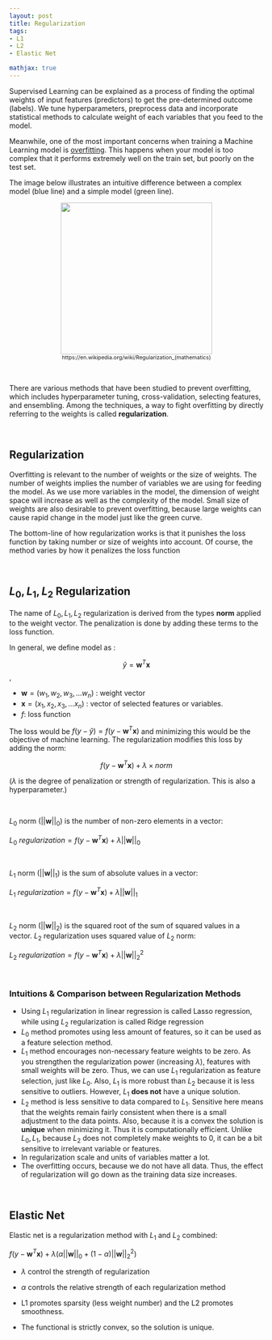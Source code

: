 ```yaml
---
layout: post
title: Regularization
tags:
- L1
- L2
- Elastic Net

mathjax: true
---
```


Supervised Learning can be explained as a process of finding the optimal weights of input features (predictors) to get the pre-determined outcome (labels). We tune hyperparameters, preprocess data and incorporate statistical methods to calculate weight of each variables that you feed to the model. 

Meanwhile, one of the most important concerns when training a Machine Learning model is [overfitting](https://agdal1125.github.io/2019/09/19/Bias-Variance-Tradeoff.html). This happens when your model is too complex that it performs extremely well on the train set, but poorly on the test set.

The image below illustrates an intuitive difference between a complex model (blue line) and a simple model (green line). 

<figure align="center">
  <img src="https://upload.wikimedia.org/wikipedia/commons/thumb/1/19/Overfitting.svg/1200px-Overfitting.svg.png" width="300" height="300">
  <figcaption style="font-size: 8pt; text-align: center;">https://en.wikipedia.org/wiki/Regularization_(mathematics)</figcaption>
</figure>

<br>

There are various methods that have been studied to prevent overfitting, which includes hyperparameter tuning, cross-validation, selecting features, and ensembling. Among the techniques, a way to fight overfitting by directly referring to the weights is called **regularization**. 

<br>

## Regularization

Overfitting is relevant to the number of weights or the size of weights. The number of weights implies the number of variables we are using for feeding the model. As we use more variables in the model, the dimension of weight space will increase as well as the complexity of the model. Small size of weights are also desirable to prevent overfitting, because large weights can cause rapid change in the model just like the green curve. 

The bottom-line of how regularization works is that it punishes the loss function by taking number or size of weights into account. Of course, the method varies by how it penalizes the loss function

<br>

## $L_0, L_1, L_2$ Regularization

The name of $L_0, L_1, L_2$ regularization is derived from the types **norm** applied to the weight vector. The penalization is done by adding these terms to the loss function. 

In general, we define model as :

$$\hat{y} = \textbf{w}^T\textbf{x}$$, 

- $\textbf{w} = (w_1,w_2,w_3,...w_n)$ : weight vector 
- $\textbf{x} = (x_1,x_2,x_3,...x_n)$ : vector of selected features or variables.
-  $f$: loss function

The loss would be $f(y - \hat{y}) = f(y-\textbf{w}^T\textbf{x})$ and minimizing this  would be the objective of machine learning. The regularization modifies this loss by adding the norm: 

$$f(y - \textbf{w}^T\textbf{x}) + \lambda\times norm$$ 

 ($\lambda$ is the degree of penalization or strength of regularization. This is also a hyperparameter.)

<br>

$L_0$ norm​ ($\vert\vert\textbf{w}\vert\vert_0$) is the number of non-zero elements in a vector:

$L_0 \ regularization = f(y - \textbf{w}^T\textbf{x}) + \lambda \vert\vert \textbf{w}\vert\vert_0$

<br>

$L_1$ norm ($\vert\vert\textbf{w}\vert\vert_1$) is the sum of absolute values in a vector:

$L_1 \ regularization = f(y - \textbf{w}^T\textbf{x}) + \lambda\vert\vert\textbf{w}\vert\vert_1$

<br>

$L_2$ norm ($\vert\vert\textbf{w}\vert\vert_2$) is the squared root of the sum of squared values in a vector. $L_2$ regularization uses squared value of $L_2$ norm:

$L_2 \ regularization = f(y - \textbf{w}^T\textbf{x}) + \lambda\vert\vert\textbf{w}\vert\vert^2_2$

<br>

### Intuitions & Comparison between Regularization Methods

- Using $L_1$ regularization in linear regression is called Lasso regression, while using $L_2$ regularization is called Ridge regression
- $L_0$ method promotes using less amount of features, so it can be used as a feature selection method.
- $L_1$ method encourages non-necessary feature weights to be zero. As you strengthen the regularization power (increasing $\lambda$), features with small weights will be zero. Thus, we can use $L_1$ regularization as feature selection, just like $L_0$. Also, $L_1$ is more robust than $L_2$ because it is less sensitive to outliers. However, $L_1$ **does not** have a unique solution. 
- $L_2$ method is less sensitive to data compared to $L_1$. Sensitive here means that the weights remain fairly consistent when there is a small adjustment to the data points. Also, because it is a convex the solution is **unique** when minimizing it. Thus it is computationally efficient. Unlike $L_0, L_1$, because $L_2$ does not completely make weights to 0, it can be a bit sensitive to irrelevant variable or features.
-  In regularization scale and units of variables matter a lot. 
- The overfitting occurs, because we do not have all data. Thus, the effect of regularization will go down as the training data size increases.

<br>

## Elastic Net

Elastic net is a regularization method with $L_1$ and $L_2$ combined:

$f(y - \textbf{w}^T\textbf{x}) + \lambda(\alpha\vert\vert\textbf{w}\vert\vert_0+ (1-\alpha)\vert\vert\textbf{w}\vert\vert^2_2)$

- $\lambda$ control the strength of regularization

- $\alpha$ controls the relative strength of each regularization method
- L1 promotes sparsity (less weight number) and the L2 promotes smoothness.
- The functional is strictly convex, so the solution is unique.

<br>


